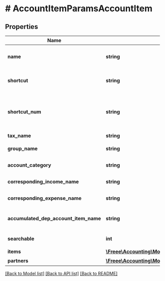 # # AccountItemParamsAccountItem

## Properties

Name | Type | Description | Notes
------------ | ------------- | ------------- | -------------
**name** | **string** | 勘定科目名 (30文字以内) | 
**shortcut** | **string** | ショートカット1 (20文字以内) | [optional] 
**shortcut_num** | **string** | ショートカット2(勘定科目コード)(20文字以内) | [optional] 
**tax_name** | **string** | 税区分 | 
**group_name** | **string** | 決算書表示名 | 
**account_category** | **string** | 勘定科目カテゴリー | 
**corresponding_income_name** | **string** | 収入取引相手勘定科目 | 
**corresponding_expense_name** | **string** | 支出取引相手勘定科目 | 
**accumulated_dep_account_item_name** | **string** | 減価償却累計額勘定科目 | [optional] 
**searchable** | **int** | 検索可能:2, 検索不可：3 | [optional] 
**items** | [**\Freee\Accounting\Model\AccountItemParamsAccountItemItems[]**](AccountItemParamsAccountItemItems.md) | 品目 | [optional] 
**partners** | [**\Freee\Accounting\Model\AccountItemParamsAccountItemItems[]**](AccountItemParamsAccountItemItems.md) | 取引先 | [optional] 

[[Back to Model list]](../../README.md#documentation-for-models) [[Back to API list]](../../README.md#documentation-for-api-endpoints) [[Back to README]](../../README.md)



